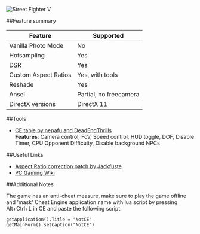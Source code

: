 ![Street Fighter V](Images\SFVAE-header.jpg "Shot by Langgli")

##Feature summary

Feature | Supported
--|--
Vanilla Photo Mode | No
Hotsampling | Yes
DSR | Yes
Custom Aspect Ratios | Yes, with tools 
Reshade | Yes
Ansel | Partial, no freecamera
DirectX versions | DirectX 11
 
##Tools

* [CE table by nepafu and DeadEndThrills](..\CheatTables\streetfighterv.ct)  
**Features**: Camera control, FoV, Speed control, HUD toggle, DOF, Disable Timer, CPU Opponent Difficulty, Disable background NPCs

##Useful Links

* [Aspect Ratio correction patch by Jackfuste](http://www.wsgf.org/forums/viewtopic.php?p=172340#p172340)
* [PC Gaming Wiki](https://pcgamingwiki.com/wiki/Street_Fighter_V)

##Additional Notes

The game has an anti-cheat measure, make sure to play the game offline and 'mask' Cheat Engine application name with lua script by pressing Alt+Ctrl+L in CE and paste the following script:

```
getApplication().Title = "NotCE" 
getMainForm().setCaption("NotCE")
```
